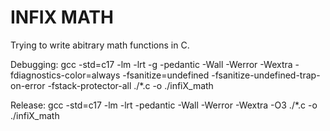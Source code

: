 # INFIX MATH

Trying to write abitrary math functions in C.

Debugging: gcc -std=c17 -lm -lrt -g -pedantic -Wall -Werror -Wextra -fdiagnostics-color=always
-fsanitize=undefined -fsanitize-undefined-trap-on-error -fstack-protector-all ./\*.c -o ./infiX_math

Release: gcc -std=c17 -lm -lrt -pedantic -Wall -Werror -Wextra -O3 ./\*.c -o ./infiX_math
